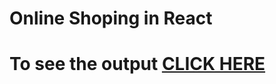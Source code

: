 
# Online Shoping in React

# To see the output [CLICK HERE](https://ernaz99.github.io/React-project/)


